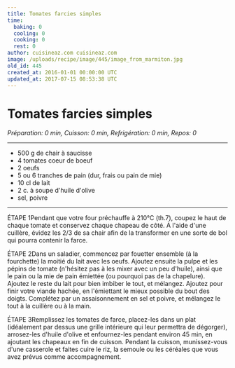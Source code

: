 ```yaml
---
title: Tomates farcies simples
time:
  baking: 0
  cooling: 0
  cooking: 0
  rest: 0
author: cuisineaz.com cuisineaz.com
image: /uploads/recipe/image/445/image_from_marmiton.jpg
old_id: 445
created_at: 2016-01-01 00:00:00 UTC
updated_at: 2017-07-15 08:53:38 UTC
---
```


# Tomates farcies simples

_Préparation: 0 min, Cuisson: 0 min, Refrigération: 0 min, Repos: 0_

---

- 500 g de chair à saucisse
- 4 tomates coeur de boeuf
- 2 oeufs
- 5 ou 6 tranches de pain (dur, frais ou pain de mie)
- 10 cl de lait
- 2 c. à soupe d'huile d'olive
- sel, poivre

---

ÉTAPE 1Pendant que votre four préchauffe à 210°C (th.7), coupez le haut de chaque tomate et conservez chaque chapeau de côté. À l'aide d'une cuillère, évidez les 2/3 de sa chair afin de la transformer en une sorte de bol qui pourra contenir la farce.

ÉTAPE 2Dans un saladier, commencez par fouetter ensemble (à la fourchette) la moitié du lait avec les oeufs. Ajoutez ensuite la pulpe et les pépins de tomate (n'hésitez pas à les mixer avec un peu d'huile), ainsi que le pain ou la mie de pain émiettée (ou pourquoi pas de la chapelure). Ajoutez le reste du lait pour bien imbiber le tout, et mélangez. Ajoutez pour finir votre viande hachée, en l'émiettant le mieux possible du bout des doigts. Complétez par un assaisonnement en sel et poivre, et mélangez le tout à la cuillère ou à la main.

ÉTAPE 3Remplissez les tomates de farce, placez-les dans un plat (idéalement par dessus une grille intérieure qui leur permettra de dégorger), arrosez-les d'huile d'olive et enfournez-les pendant environ 45 min, en ajoutant les chapeaux en fin de cuisson. Pendant la cuisson, munissez-vous d'une casserole et faites cuire le riz, la semoule ou les céréales que vous avez prévus comme accompagnement.
